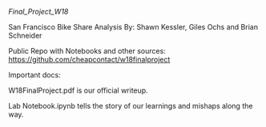 *Final_Project_W18*

San Francisco Bike Share Analysis By: Shawn Kessler, Giles Ochs and Brian Schneider

Public Repo with Notebooks and other sources: 
https://github.com/cheapcontact/w18finalproject 

Important docs: 

W18FinalProject.pdf is our official writeup.

Lab Notebook.ipynb tells the story of our learnings and mishaps along the way.

